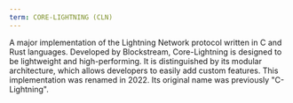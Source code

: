 ```yaml
---
term: CORE-LIGHTNING (CLN)
---
```


A major implementation of the Lightning Network protocol written in C and Rust languages. Developed by Blockstream, Core-Lightning is designed to be lightweight and high-performing. It is distinguished by its modular architecture, which allows developers to easily add custom features. This implementation was renamed in 2022. Its original name was previously "C-Lightning".